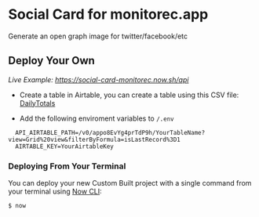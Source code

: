 # Social Card for monitorec.app

Generate an open graph image for twitter/facebook/etc

## Deploy Your Own

_Live Example: https://social-card-monitorec.now.sh/api_

- Create a table in Airtable, you can create a table using this CSV file: [DailyTotals](https://github.com/SerotoninaAbad/covid19-csv-examples/blob/master/DailyTotals-Grid.csv)

- Add the following enviroment variables to `/.env`

```
  API_AIRTABLE_PATH=/v0/appo8EvYg4prTdP9h/YourTableName?view=Grid%20view&filterByFormula=isLastRecord%3D1
  AIRTABLE_KEY=YourAirtableKey
```

### Deploying From Your Terminal

You can deploy your new Custom Built project with a single command from your terminal using [Now CLI](https://zeit.co/download):

```shell
$ now
```
